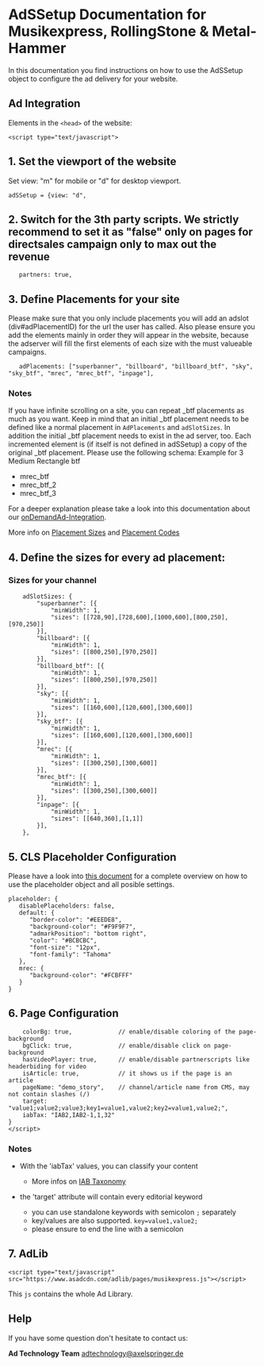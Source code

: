 # AdSSetup Documentation for Musikexpress, RollingStone & Metal-Hammer

In this documentation you find instructions on how to use the AdSSetup object to configure the ad delivery for your website.

## Ad Integration

Elements in the `<head>` of the website:

`<script type="text/javascript">`

## 1. Set the viewport of the website

Set view: "m" for mobile or "d" for desktop viewport.

`adSSetup = {view: "d",`

## 2. Switch for the 3th party scripts. We strictly recommend to set it as "false" only on pages for directsales campaign only to max out the revenue

`	partners: true,`

## 3. Define Placements for your site

Please make sure that you only include placements you will add an adslot (div#adPlacementID) for the url the user has called.
Also please ensure you add the elements mainly in order they will appear in the website,
because the adserver will fill the first elements of each size with the must valueable campaigns.

`	adPlacements: ["superbanner", "billboard", "billboard_btf", "sky", "sky_btf", "mrec", "mrec_btf", "inpage"],`

### Notes

If you have infinite scrolling on a site, you can repeat _btf placements as much as you want. Keep in mind that an initial _btf placement needs to be defined like a normal placement in `AdPlacements` and `adSlotSizes`. In addition the initial _btf placement needs to exist in the ad server, too. Each incremented element is (if itself is not defined in adSSetup) a copy of the original _btf placement. Please use the following schema:
Example for 3 Medium Rectangle btf
- mrec_btf
- mrec_btf_2
- mrec_btf_3

For a deeper explanation please take a look into this documentation about our [onDemandAd-Integration](https://github.com/spring-media/adsolutions-implementationReference/blob/master/peculiar/onDemandAd-integration.md).

More info on [Placement Sizes](https://github.com/spring-media/adsolutions-implementationReference/blob/master/publisher-display-reference.md#4-define-the-sizes-for-every-ad-placement) and [Placement Codes](https://github.com/spring-media/adsolutions-implementationReference/blob/master/publisher-display-reference.md#3-define-the-ad-placements-for-the-website)

## 4. Define the sizes for every ad placement:

### Sizes for your channel

```
	adSlotSizes: {
		"superbanner": [{
			"minWidth": 1,
			"sizes": [[728,90],[728,600],[1000,600],[800,250],[970,250]]
		}],
		"billboard": [{
			"minWidth": 1,
			"sizes": [[800,250],[970,250]]
		}],
		"billboard_btf": [{
			"minWidth": 1,
			"sizes": [[800,250],[970,250]]
		}],
		"sky": [{
			"minWidth": 1,
			"sizes": [[160,600],[120,600],[300,600]]
		}],
		"sky_btf": [{
			"minWidth": 1,
			"sizes": [[160,600],[120,600],[300,600]]
		}],
		"mrec": [{
			"minWidth": 1,
			"sizes": [[300,250],[300,600]]
		}],
		"mrec_btf": [{
			"minWidth": 1,
			"sizes": [[300,250],[300,600]]
		}],
		"inpage": [{
			"minWidth": 1,
			"sizes": [[640,360],[1,1]]
		}],
	},
```

## 5. CLS Placeholder Configuration

Please have a look into [this document](https://github.com/spring-media/adsolutions-implementationReference/blob/master/cumulative-layout-shift.md) for a complete overview on how to use the placeholder object and all posible settings.


```
placeholder: {
   disablePlaceholders: false,
   default: {	
      "border-color": "#EEEDE8",
      "background-color": "#F9F9F7",
      "admarkPosition": "bottom right",
      "color": "#BCBCBC",
      "font-size": "12px",
      "font-family": "Tahoma"
   },
   mrec: { 
      "background-color": "#FCBFFF"
   }
}

```

## 6. Page Configuration

```
	colorBg: true,             // enable/disable coloring of the page-background
	bgClick: true,             // enable/disable click on page-background
	hasVideoPlayer: true,      // enable/disable partnerscripts like headerbiding for video
	isArticle: true,           // it shows us if the page is an article
	pageName: "demo_story",    // channel/article name from CMS, may not contain slashes (/)
	target: "value1;value2;value3;key1=value1,value2;key2=value1,value2;",
	iabTax: "IAB2,IAB2-1,1,32"
}
</script>
```

### Notes

- With the 'iabTax' values, you can classify your content 
  - More infos on [IAB Taxonomy](https://www.iab.com/guidelines/taxonomy/)

- the 'target' attribute will contain every editorial keyword
  - you can use standalone keywords with semicolon `;` separately
  - key/values are also supported. `key=value1,value2;`
  - please ensure to end the line with a semicolon

## 7. AdLib

`<script type="text/javascript" src="https://www.asadcdn.com/adlib/pages/musikexpress.js"></script>`

This `js` contains the whole Ad Library.

## Help

If you have some question don't hesitate to contact us:

__Ad Technology Team__
  adtechnology@axelspringer.de
